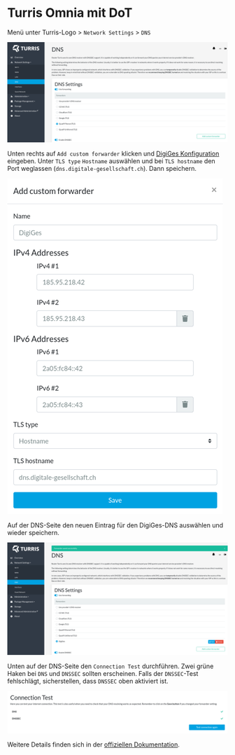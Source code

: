 # Turris Omnia mit DoT


Menü unter Turris-Logo > `Network Settings` > `DNS`

![](img/turris_dns.png)

Unten rechts auf `Add custom forwarder` klicken und [DigiGes Konfiguration](../../README.md) eingeben. Unter `TLS type` `Hostname` auswählen und bei `TLS hostname` den Port weglassen (`dns.digitale-gesellschaft.ch`). Dann speichern.

![](img/turris_custom.png)

Auf der DNS-Seite den neuen Eintrag für den DigiGes-DNS auswählen und wieder speichern.

![](img/turris_digiges.png)

Unten auf der DNS-Seite den `Connection Test` durchführen. Zwei grüne Haken bei `DNS` und `DNSSEC` sollten erscheinen. Falls der `DNSSEC`-Test fehlschlägt, sicherstellen, dass `DNSSEC` oben aktiviert ist.

![](img/turris_test.png)

Weitere Details finden sich in der [offiziellen Dokumentation](https://docs.turris.cz/basics/reforis/dns/reforis-dns/).
